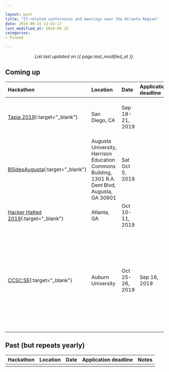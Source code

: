 ```yaml
---

layout: post
title: "IT-related conferences and meetings near the Atlanta Region"
date: 2019-09-15 13:43:17
last_modified_at: 2019-09-15
categories:
- Pinned

---
```


<center>
<em>List last updated on {{ page.last_modified_at }}.</em>
</center>

## Coming up

|Hackathon|	Location|	Date	| Application deadline | Notes
|:--------| :---    | :---      | :---                 | :---
|[Tapia 2019](http://tapiaconference.org/){:target="_blank"}|San Diego, CA|Sep 18-21, 2019| |Mission is to acknowledge, promote and celebrate diversity in computing.
|[BSidesAugusta](https://bsidesaugusta.org/){:target="_blank"}|Augusta University, Harrison Education Commons Building, 1301 R.A. Dent Blvd, Augusta, GA 30901|Sat Oct 5, 2019| |Information security conference. 
|[Hacker Halted 2019](https://hackerhalted.com/){:target="_blank"}|Atlanta, GA|Oct 10-11, 2019| |Free student registration with [link](https://hackerhalted2019.eventbrite.com/?discount=AcademiaStudent)
|[CCSC:SE](http://ccscse.org/conference.php?year=33rd){:target="_blank"}|Auburn University|Oct 25-26, 2019|Sep 16, 2019 |The Consortium for Computing Sciences in Colleges (CCSC) Southeastern region annual meeting, aims at small college students. Has poster and programming competitions.


## Past (but repeats yearly)

|Hackathon|	Location|	Date	| Application deadline | Notes
|:--------| :---    | :---      | :---                 | :---
||||
